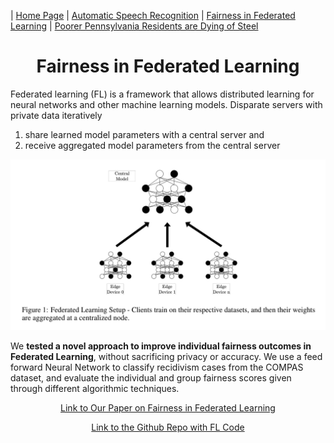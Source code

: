 | [Home Page](https://itsmeriem.github.io/Meriem/)  | [Automatic Speech Recognition](UtterancetoPhonemeMapping.ipynb) | [Fairness in Federated Learning](fairness_in_FL.md) | [Poorer Pennsylvania Residents are Dying of Steel](https://carnegiemellon.shorthandstories.com/air-pollution-clairton-pa/index.html)


<h1 align="center">Fairness in Federated Learning</h1>


Federated learning (FL) is a framework that allows distributed learning for neural networks and other machine learning models. Disparate servers with private data iteratively 

  1) share learned model parameters with a central server and
  2) receive aggregated model parameters from the central server
  
<img src="FLsetup.png"/>

We **tested a novel approach to improve individual fairness outcomes in Federated Learning**, without sacrificing privacy or accuracy. We use a feed forward Neural Network to classify recidivism cases from the COMPAS dataset, and evaluate the individual and group fairness scores given through different algorithmic techniques.


<p align="center">
  <a href="https://drive.google.com/file/d/18o0HTSjobRYRX5yXMQSVGRwoyJZB7Lbb/view?usp=sharing">Link to Our Paper on Fairness in Federated Learning</a>
</p>


<p align="center">
  <a href="https://github.com/rivera-lanasm/flfair_idlf24/">Link to the Github Repo with FL Code</a>
</p>

